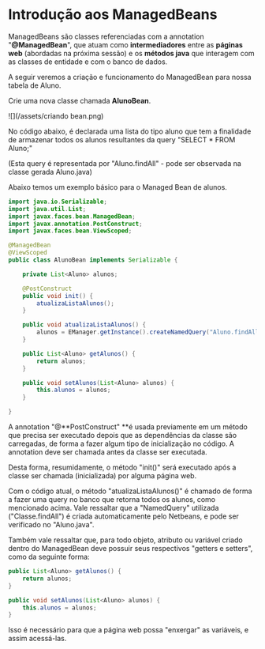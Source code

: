 # Introdução aos ManagedBeans

ManagedBeans são classes referenciadas com a annotation "**@ManagedBean**", que atuam como **intermediadores** entre as **páginas web** \(abordadas na próxima sessão\) e os **métodos java** que interagem com as classes de entidade e com o banco de dados.

A seguir veremos a criação e funcionamento do ManagedBean para nossa tabela de Aluno.

Crie uma nova classe chamada **AlunoBean**.

![](/assets/criando bean.png)

No código abaixo, é declarada uma lista do tipo aluno que tem a finalidade de armazenar todos os alunos resultantes da query "SELECT \* FROM Aluno;"

(Esta query é representada por "Aluno.findAll" - pode ser observada na classe gerada Aluno.java)

Abaixo temos um exemplo básico para o Managed Bean de alunos. 

```java
import java.io.Serializable;
import java.util.List;
import javax.faces.bean.ManagedBean;
import javax.annotation.PostConstruct;
import javax.faces.bean.ViewScoped;

@ManagedBean
@ViewScoped
public class AlunoBean implements Serializable {

    private List<Aluno> alunos;

    @PostConstruct
    public void init() {
        atualizaListaAlunos();
    }

    public void atualizaListaAlunos() {
        alunos = EManager.getInstance().createNamedQuery("Aluno.findAll").getResultList();
    }

    public List<Aluno> getAlunos() {
        return alunos;
    }

    public void setAlunos(List<Aluno> alunos) {
        this.alunos = alunos;
    }

}
```

A annotation "@**PostConstruct" **é usada previamente em um método que precisa ser executado depois que as dependências da classe são carregadas, de forma a fazer algum tipo de inicialização no código. A annotation deve ser chamada antes da classe ser executada.

Desta forma, resumidamente, o método "init\(\)" será executado após a classe ser chamada \(inicializada\) por alguma página web.

Com o código atual, o método "atualizaListaAlunos\(\)" é chamado de forma a fazer uma query no banco que retorna todos os alunos, como mencionado acima. Vale ressaltar que a "NamedQuery" utilizada \("Classe.findAll"\) é criada automaticamente pelo Netbeans, e pode ser verificado no "Aluno.java".

Também vale ressaltar que, para todo objeto, atributo ou variável criado dentro do ManagedBean deve possuir seus respectivos "getters e setters", como da seguinte forma:

```java
public List<Aluno> getAlunos() {
    return alunos;
}

public void setAlunos(List<Aluno> alunos) {
    this.alunos = alunos;
}
```

Isso é necessário para que a página web possa "enxergar" as variáveis, e assim acessá-las.
